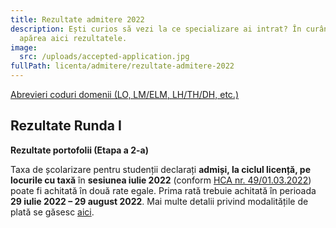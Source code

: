 ```yaml
---
title: Rezultate admitere 2022
description: Ești curios să vezi la ce specializare ai intrat? În curând, vor
  apărea aici rezultatele.
image:
  src: /uploads/accepted-application.jpg
fullPath: licenta/admitere/rezultate-admitere-2022
---
```

[Abrevieri coduri domenii (LO, LM/ELM, LH/TH/DH, etc.)](https://admitere.ac.upt.ro/uploads/coduri-domenii.pdf)

## Rezultate Runda I

<Attachment label="Rezultate Candidați Tip Bacalaureat + Lista de așteptare (pot fi admiși în rundele următoare) + Lista respinși" file="/uploads/r1-bacalaureat-asteptare.pdf"></Attachment>

<Attachment label="Rezultate candidați olimpici" file="/uploads/r1-olimpici.pdf"></Attachment>

<Attachment label="Rezultate candidați respinși (media de repartiție < 5)" file="/uploads/r1-respinsi.pdf"></Attachment>

<Attachment label="Rezultate candidați sportivi" file="/uploads/r1-sportivi.pdf"></Attachment>

<Attachment label="Rezultate candidați mediu rural" file="/uploads/r1-mediulrural.pdf"></Attachment>

<Attachment label="Rezultate candidați Etnie romă" file="/uploads/r1-etnieroma.pdf"></Attachment>

<Attachment label="Rezultate Candidați Centre de Plasament " file="/uploads/r1-centredeplasament.pdf"></Attachment>

<Attachment label="Rezultate candidați locuri SRI" file="/uploads/r1-candidatilocurisri.pdf"></Attachment>

**Rezultate portofolii (Etapa a 2-a)**

<Attachment label="Rezultate finale portofoliu de realizări (14.07.2022)" file="/uploads/rezultateportofoliu_etapa2.pdf"></Attachment>

Taxa de școlarizare pentru studenții declarați **admiși, la ciclul licență, pe locurile cu taxă** în **sesiunea iulie 2022** (conform [HCA nr. 49/01.03.2022](http://www.upt.ro/img/files/hca/2022/HCA_49_01.03.2022_privind_taxele_de_studii_pentru_anul_universitar_2022-2023.pdf)) poate fi achitată în două rate egale. Prima rată trebuie achitată în perioada **29 iulie 2022 – 29 august 2022**.
Mai multe detalii privind modalitățile de plată se găsesc [aici](https://ac.upt.ro/wp-content/uploads/2022/07/Informare-17645-din-2022-7-13.pdf).